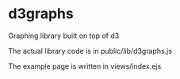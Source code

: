 # d3graphs
Graphing library built on top of d3

The actual library code is in public/lib/d3graphs.js

The example page is written in views/index.ejs